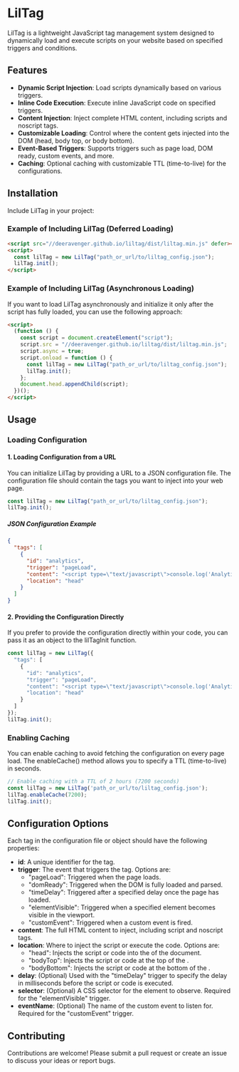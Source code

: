 # LilTag

LilTag is a lightweight JavaScript tag management system designed to dynamically load and execute scripts on your website based on specified triggers and conditions.

## Features

- **Dynamic Script Injection**: Load scripts dynamically based on various triggers.
- **Inline Code Execution**: Execute inline JavaScript code on specified triggers.
- **Content Injection**: Inject complete HTML content, including scripts and noscript tags.
- **Customizable Loading**: Control where the content gets injected into the DOM (head, body top, or body bottom).
- **Event-Based Triggers**: Supports triggers such as page load, DOM ready, custom events, and more.
- **Caching**: Optional caching with customizable TTL (time-to-live) for the configurations.


## Installation

Include LilTag in your project:

### Example of Including LilTag (Deferred Loading)

```html
<script src="//deeravenger.github.io/liltag/dist/liltag.min.js" defer></script>
<script>
  const lilTag = new LilTag("path_or_url/to/liltag_config.json");
  lilTag.init();
</script>
```

### Example of Including LilTag (Asynchronous Loading)
If you want to load LilTag asynchronously and initialize it only after the script has fully loaded, you can use the following approach:

```html
<script>
  (function () {
    const script = document.createElement("script");
    script.src = "//deeravenger.github.io/liltag/dist/liltag.min.js";
    script.async = true;
    script.onload = function () {
      const lilTag = new LilTag("path_or_url/to/liltag_config.json");
      lilTag.init();
    };
    document.head.appendChild(script);
  })();
</script>
```

## Usage

### Loading Configuration

#### 1. Loading Configuration from a URL
You can initialize LilTag by providing a URL to a JSON configuration file. The configuration file should contain the tags you want to inject into your web page.

```javascript
const lilTag = new LilTag("path_or_url/to/liltag_config.json");
lilTag.init();
```

##### JSON Configuration Example
```json
{
  "tags": [
    {
      "id": "analytics",
      "trigger": "pageLoad",
      "content": "<script type=\"text/javascript\">console.log('Analytics script loaded.');</script>",
      "location": "head"
    }
  ]
}
```

#### 2. Providing the Configuration Directly
If you prefer to provide the configuration directly within your code, you can pass it as an object to the lilTagInit function.

```javascript
const lilTag = new LilTag({
  "tags": [
    {
      "id": "analytics",
      "trigger": "pageLoad",
      "content": "<script type=\"text/javascript\">console.log('Analytics script loaded.');</script>",
      "location": "head"
    }
  ]
});
lilTag.init();
```

### Enabling Caching

You can enable caching to avoid fetching the configuration on every page load. The enableCache() method allows you to specify a TTL (time-to-live) in seconds.
    
```javascript 
// Enable caching with a TTL of 2 hours (7200 seconds)
const lilTag = new LilTag('path_or_url/to/liltag_config.json');
lilTag.enableCache(7200);
lilTag.init();
```

## Configuration Options
Each tag in the configuration file or object should have the following properties:

- **id**: A unique identifier for the tag.
- **trigger**: The event that triggers the tag. Options are:
  - "pageLoad": Triggered when the page loads.
  - "domReady": Triggered when the DOM is fully loaded and parsed.
  - "timeDelay": Triggered after a specified delay once the page has loaded.
  - "elementVisible": Triggered when a specified element becomes visible in the viewport.
  - "customEvent": Triggered when a custom event is fired.
- **content**: The full HTML content to inject, including script and noscript tags.
- **location**: Where to inject the script or execute the code. Options are:
  - "head": Injects the script or code into the <head> of the document.
  - "bodyTop": Injects the script or code at the top of the <body>.
  - "bodyBottom": Injects the script or code at the bottom of the <body>.
- **delay**: (Optional) Used with the "timeDelay" trigger to specify the delay in milliseconds before the script or code is executed.
- **selector**: (Optional) A CSS selector for the element to observe. Required for the "elementVisible" trigger.
- **eventName**: (Optional) The name of the custom event to listen for. Required for the "customEvent" trigger.

## Contributing

Contributions are welcome! Please submit a pull request or create an issue to discuss your ideas or report bugs.
